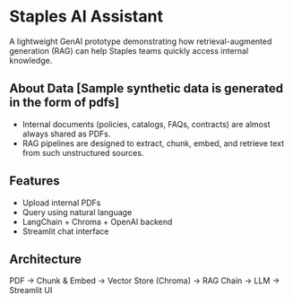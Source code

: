 # Staples AI Assistant

A lightweight GenAI prototype demonstrating how retrieval-augmented generation (RAG)
can help Staples teams quickly access internal knowledge.

## About Data [Sample synthetic data is generated in the form of pdfs]
- Internal documents (policies, catalogs, FAQs, contracts) are almost always shared as PDFs.
- RAG pipelines are designed to extract, chunk, embed, and retrieve text from such unstructured sources.

## Features
- Upload internal PDFs
- Query using natural language
- LangChain + Chroma + OpenAI backend
- Streamlit chat interface

## Architecture
PDF → Chunk & Embed → Vector Store (Chroma) → RAG Chain → LLM → Streamlit UI
